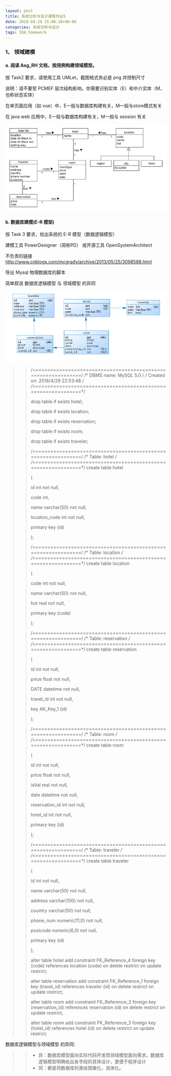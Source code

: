```yaml
---
layout: post
title: 系统分析与设计课程作业5
date: 2018-04-29 15:00:10+00:00
categories: 系统分析与设计
tags: SDA_homework
---
```


### 1、 领域建模

#### a. 阅读 Asg_RH 文档，按用例构建领域模型。 

按 Task2 要求，请使用工具 UMLet，截图格式务必是 png 并控制尺寸

说明：请不要受 PCMEF 层次结构影响。你需要识别实体（E）和中介实体（M，也称状态实体） 

在单页面应用（如 vue）中，E一般与数据库构建有关，M一般与store模式有关

在 java web 应用中，E一般与数据库构建有关，M一般与 session 有关

![hw5_2](../media/pic/hw5_2.png)

#### b. 数据库建模(E-R 模型)

按 Task 3 要求，给出系统的 E-R 模型（数据逻辑模型）

建模工具 PowerDesigner（简称PD） 或开源工具 OpenSystemArchitect

不负责的链接 http://www.cnblogs.com/mcgrady/archive/2013/05/25/3098588.html

导出 Mysql 物理数据库的脚本

简单叙说 数据库逻辑模型 与 领域模型 的异同

![hw5_3](../media/pic/hw5_3.png)

>>/*==============================================================*/
>>/* DBMS name:      MySQL 5.0                                    */
>>/* Created on:     2018/4/29 22:53:48                           */
>>/*==============================================================*/
>>
>>
>>drop table if exists hotel;
>>
>>drop table if exists location;
>>
>>drop table if exists reservation;
>>
>>drop table if exists room;
>>
>>drop table if exists traveler;
>>
>>/*==============================================================*/
>>/* Table: hotel                                                 */
>>/*==============================================================*/
>>create table hotel
>>
>>(
>>
>>   id                   int not null,
>>
>>   code                 int,
>>
>>   name                 varchar(50) not null,
>>
>>   location_code        int not null,
>>
>>   primary key (id)
>>
>>);
>>
>>/*==============================================================*/
>>/* Table: location                                              */
>>/*==============================================================*/
>>create table location
>>
>>(
>>
>>   code                 int not null,
>>
>>   name                 varchar(50) not null,
>>
>>   hot                  real not null,
>>
>>   primary key (code)
>>
>>);
>>
>>/*==============================================================*/
>>/* Table: reservation                                           */
>>/*==============================================================*/
>>create table reservation
>>
>>(
>>
>>   id                   int not null,
>>
>>   price                float not null,
>>
>>   DATE                 datetime not null,
>>
>>   travel_id            int not null,
>>
>>   key AK_Key_1 (id)
>>
>>);
>>
>>/*==============================================================*/
>>/* Table: room                                                  */
>>/*==============================================================*/
>>create table room
>>
>>(
>>
>>   id                   int not null,
>>
>>   price                float not null,
>>
>>   isVal                real not null,
>>
>>   date                 datetime not null,
>>
>>   reservation_id       int not null,
>>
>>   hotel_id             int not null,
>>
>>   primary key (id)
>>
>>);
>>
>>/*==============================================================*/
>>/* Table: traveler                                              */
>>/*==============================================================*/
>>create table traveler
>>
>>(
>>
>>   id                   int not null,
>>
>>   name                 varchar(50) not null,
>>
>>   address              varchar(100) not null,
>>
>>   country              varchar(50) not null,
>>
>>   phone_num            numeric(11,0) not null,
>>
>>   postcode             numeric(6,0) not null,
>>
>>   primary key (id)
>>
>>);
>>
>>alter table hotel add constraint FK_Reference_4 foreign key (code) references location (code) on delete restrict on update restrict;
>>
>>
>>alter table reservation add constraint FK_Reference_1 foreign key (travel_id) references traveler (id) on delete restrict on update restrict;
>>
>>
>>alter table room add constraint FK_Reference_2 foreign key (reservation_id) references reservation (id) on delete restrict on update restrict;
>>
>>
>>alter table room add constraint FK_Reference_3 foreign key (hotel_id) references hotel (id) on delete restrict on update restrict;
>>

数据库逻辑模型与领域模型 的异同:

>> * 异：数据库模型面向实际代码开发而领域模型面向需求。数据库逻辑模型明确给出各字段的具体设计，更便于程序设计
>> * 同：都是将数据库的类给图像化，具体化。
